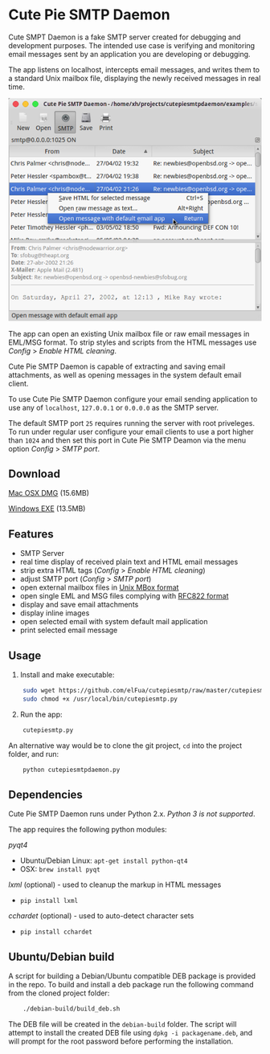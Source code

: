 # Cute Pie SMTP Daemon
Cute SMPT Daemon is a fake SMTP server created for debugging and development purposes. The intended use case is verifying and monitoring email messages sent by an application you are developing or debugging.

The app listens on localhost, intercepts email messages, and writes them to a standard Unix mailbox file, displaying the newly received messages in real time.

![Cute Pie SMTP Deamon](/images/screenshot.png?raw=true "Cute Pie SMTP Daemon main window")

The app can open an existing Unix mailbox file or raw email messages in EML/MSG format. To strip styles and scripts from the HTML messages use *Config* > *Enable HTML cleaning*.

Cute Pie SMTP Daemon is capable of extracting and saving email attachments, as well as opening messages in the system default email client. 

To use Cute Pie SMTP Daemon configure your email sending application to use any of `localhost`, `127.0.0.1` or `0.0.0.0` as the SMTP server.

The default SMTP port `25` requires running the server with root priveleges. To run under regular user configure your email clients to use a port higher than `1024` and then set this port in Cute Pie SMTP Deamon via the menu option *Config* > *SMTP port*.

## Download
[Mac OSX DMG](https://github.com/elFua/cutepiesmtp/releases/download/0.16.6.2612'/cutePieSMTP-0.16.6.2612.dmg) (15.6MB)

[Windows EXE](https://github.com/elFua/cutepiesmtp/releases/download/0.16.6.2612'/cutePieSmtpDaemon-0.16.6.2612.exe) (13.5MB)

## Features

- SMTP Server
- real time display of received plain text and HTML email messages
- strip extra HTML tags (*Config* > *Enable HTML cleaning*)
- adjust SMTP port (*Config* > *SMTP port*)
- open external mailbox files in [Unix MBox format](https://en.wikipedia.org/wiki/Mbox)
- open single EML and MSG files complying with [RFC822 format](http://www.ietf.org/rfc/rfc0822.txt)
- display and save email attachments
- display inline images
- open selected email with system default mail application
- print selected email message

## Usage

1. Install and make executable:
    
```bash
    sudo wget https://github.com/elFua/cutepiesmtp/raw/master/cutepiesmtp.py -O /usr/local/bin/cutepiesmtp.py
    sudo chmod +x /usr/local/bin/cutepiesmtp.py
```

2. Run the app:

```bash
    cutepiesmtp.py
```
    
An alternative way would be to clone the git project, `cd` into the project folder, and run:
    
```bash
    python cutepiesmtpdaemon.py
```

## Dependencies

Cute Pie SMTP Daemon runs under Python 2.x. _Python 3 is not supported_.

The app requires the following python modules:

*pyqt4*
  
  
  - Ubuntu/Debian Linux: `apt-get install python-qt4`
  - OSX: `brew install pyqt`

*lxml* (optional) - used to cleanup the markup in HTML messages
  
  - `pip install lxml`
  
*cchardet* (optional) - used to auto-detect character sets
  
  - `pip install cchardet`
 
## Ubuntu/Debian build

A script for building a Debian/Ubuntu compatible DEB package is provided in the repo. To build and install a deb package run the following command from the cloned project folder:

```bash
    ./debian-build/build_deb.sh
```

The DEB file will be created in the `debian-build` folder. The script will attempt to install the created DEB file using `dpkg -i packagename.deb`, and will prompt for the root password before performing the installation.
    
